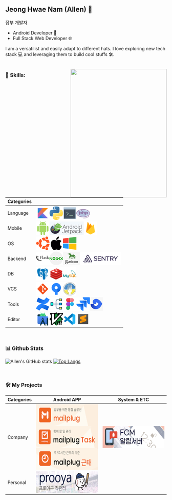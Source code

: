 ## Jeong Hwae Nam (Allen) 👋

잡부 개발자
- Android Developer 📱
- Full Stack Web Developer 🌐

I am a versatilist and easily adapt to different hats. I love exploring new tech stack 💻 and leveraging them to build cool stuffs 🛠️. 
<br/>
<br/>

<img align="right" src="https://user-images.githubusercontent.com/57861321/227120018-428ab9a2-b632-4183-a695-29bc35467bbd.jpg" width=300 height=400>
 
### 🧐 Skills:

|Categories|&nbsp;|
|:---|:---|
|Language|<img align="left" src="https://github.com/volt772/volt772/blob/main/icons/kotlin.png" height="42px"/><img align="left" src="https://github.com/volt772/volt772/blob/main/icons/python.png" height="42px"/><img align="left" src="https://github.com/volt772/volt772/blob/main/icons/console.png" height="42px"/><img align="left" src="https://github.com/volt772/volt772/blob/main/icons/php.png" height="42px"/>|
|Mobile|<img align="left" src="https://github.com/volt772/volt772/blob/main/icons/android.png" height="42px"/><img align="left" src="https://github.com/volt772/volt772/blob/main/icons/androidjetpack.png" height="42px"/><img align="left" src="https://github.com/volt772/volt772/blob/main/icons/firebase.png" height="42px"/>|
|OS|<img align="left" src="https://github.com/volt772/volt772/blob/main/icons/ubuntu.png" height="42px"/><img align="left" src="https://github.com/volt772/volt772/blob/main/icons/mac.png" height="42px"/><img align="left" src="https://github.com/volt772/volt772/blob/main/icons/windows.png" height="42px"/>|
|Backend|<img align="left" src="https://github.com/volt772/volt772/blob/main/icons/flask.png" height="42px"/><img align="left" src="https://github.com/volt772/volt772/blob/main/icons/nginx.png" height="42px"/><img align="left" src="https://github.com/volt772/volt772/blob/main/icons/gunicorn.png" height="42px"/><img align="left" src="https://github.com/volt772/volt772/blob/main/icons/sentry.png" height="42px"/>|
|DB|<img align="left" src="https://github.com/volt772/volt772/blob/main/icons/psql.png" height="42px"/><img align="left" src="https://github.com/volt772/volt772/blob/main/icons/redis.png" height="42px"/><img align="left" src="https://github.com/volt772/volt772/blob/main/icons/mysql.png" height="42px"/>|
|VCS|<img align="left" src="https://github.com/volt772/volt772/blob/main/icons/git.png" height="42px"/><img align="left" src="https://github.com/volt772/volt772/blob/main/icons/sourcetree.png" height="42px"/><img align="left" src="https://github.com/volt772/volt772/blob/main/icons/fork.png" height="42px"/>|
|Tools|<img align="left" src="https://github.com/volt772/volt772/blob/main/icons/confluence.png" height="42px"/><img align="left" src="https://github.com/volt772/volt772/blob/main/icons/diagram.png" height="42px"/><img align="left" src="https://github.com/volt772/volt772/blob/main/icons/figma.png" height="42px"/><img align="left" src="https://github.com/volt772/volt772/blob/main/icons/jira.png" height="42px"/><img align="left" src="https://github.com/volt772/volt772/blob/main/icons/fisheye.png" height="42px"/>|
|Editor|<img align="left" src="https://github.com/volt772/volt772/blob/main/icons/androidstudio.png" height="42px"/><img align="left" src="https://github.com/volt772/volt772/blob/main/icons/vim.png" height="42px"/><img align="left" src="https://github.com/volt772/volt772/blob/main/icons/vscode.png" height="42px"/><img align="left" src="https://github.com/volt772/volt772/blob/main/icons/sublimetext.png" height="42px"/>|

<br>

### 📊 Github Stats
![Allen's GitHub stats](https://github-readme-stats.vercel.app/api?username=volt772&show_icons=true&bg_color=00000000)
[![Top Langs](https://github-readme-stats.vercel.app/api/top-langs/?username=volt772&hide_progress=true)](https://github.com/volt772/github-readme-stats)
</a>

<br>

### 🛠️ My Projects
|Categories|Android APP|System & ETC|
|:---|----|----|
|Company|<a href="https://mixed-hole-f87.notion.site/f55eed7b531e424aa39e8fd530f2f5d5" target="_blank"><img alt="groupware" src="https://github.com/volt772/volt772/blob/main/thumbnails/groupware.png" height="68" align="left"></a><br/><br/><br/><a href="https://mixed-hole-f87.notion.site/TODO-List-965c1aa435a5482d8e82e57a82b4dd14" target="_blank"><img alt="task" src="https://github.com/volt772/volt772/blob/main/thumbnails/task.png" height="68" align="left"></a><br><br/><br/><a href="https://mixed-hole-f87.notion.site/05712f9e84f34237bdeae3e7003e4a11" target="_blank"><img alt="worknote" src="https://github.com/volt772/volt772/blob/main/thumbnails/worknote.png" height="68" align="left"></a>|<a href="https://mixed-hole-f87.notion.site/1a8e475c75504fa89ab19af683cadeb8" target="_blank"><img alt="notifier" src="https://github.com/volt772/volt772/blob/main/thumbnails/notifier.png" height="68" align="left"></a>
|Personal|<a href="https://mixed-hole-f87.notion.site/66cc7c9e7dab44f1b10105842b2379f2" target="_blank"><img alt="prooya" src="https://github.com/volt772/volt772/blob/main/thumbnails/prooya.png" height="68" align="left"></a>|
